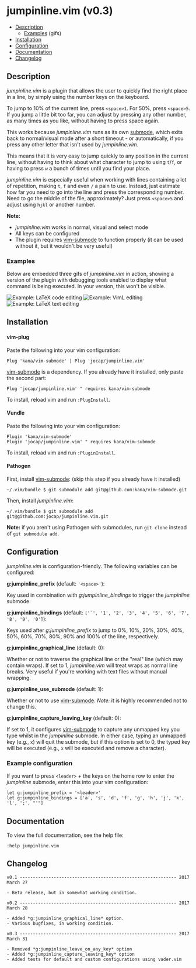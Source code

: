 # jumpinline.vim (v0.3)

*   [Description](#description)
    * [Examples](#examples) (gifs)
*   [Installation](#installation)
*   [Configuration](#configuration)
*   [Documentation](#documentation)
*   [Changelog](#changelog)

## Description

*jumpinline.vim* is a plugin that allows the user to quickly find
the right place in a line, by simply using the number keys on the keyboard.

To jump to 10% of the current line, press `<space>1`. For 50%, press `<space>5`.
If you jump a little bit too far, you can adjust by pressing any other number,
as many times as you like, without having to press space again.

This works because *jumpinline.vim* runs as its own
[submode](https://github.com/kana/vim-submode), which exits back to
normal/visual mode after a short timeout - or automatically, if you press any
other letter that isn't used by *jumpinline.vim*.

This means that it is very easy to jump quickly to any position in the current
line, without having to think about what character to jump to using `t`/`f`, or
having to press `w` a bunch of times until you find your place.

*jumpinline.vim* is especially useful when working with lines containing a lot
of repetition, making `t`, `f` and even `/` a pain to use. Instead, just
estimate how far you need to go into the line and press the corresponding
number. Need to go the middle of the file, approximately? Just press `<space>5`
and adjust using `hjkl` or another number.

**Note:**

- *jumpinline.vim* works in normal, visual and select mode
- All keys can be configured
- The plugin requires [vim-submode](https://github.com/kana/vim-submode) to function
  properly (it can be used without it, but it wouldn't be very useful)

### Examples

Below are embedded three gifs of *jumpinline.vim* in action, showing a version
of the plugin with debugging tools enabled to display what command is being
executed.  In your version, this won't be visible.

![Example: LaTeX code editing](https://github.com/jocap/jumpinline.vim/blob/master/img/example-latex-code.gif?raw=true)
![Example: VimL editing](https://github.com/jocap/jumpinline.vim/blob/master/img/example-viml.gif?raw=true)
![Example: LaTeX text editing](https://github.com/jocap/jumpinline.vim/blob/master/img/example-latex-text.gif?raw=true)

## Installation

#### vim-plug

Paste the following into your vim configuration:

    Plug 'kana/vim-submode' | Plug 'jocap/jumpinline.vim'

[vim-submode](https://github.com/kana/vim-submode) is a dependency.  If you
already have it installed, only paste the second part:

    Plug 'jocap/jumpinline.vim' " requires kana/vim-submode

To install, reload vim and run `:PlugInstall`.

#### Vundle

Paste the following into your vim configuration:

    Plugin 'kana/vim-submode'
    Plugin 'jocap/jumpinline.vim' " requires kana/vim-submode

To install, reload vim and run `:PluginInstall`.

#### Pathogen

First, install [vim-submode](https://github.com/kana/vim-submode): (skip this
step if you already have it installed)

    ~/.vim/bundle $ git submodule add git@github.com:kana/vim-submode.git

Then, install *jumpinline.vim*:

    ~/.vim/bundle $ git submodule add git@github.com:jocap/jumpinline.vim.git

**Note:** if you aren't using Pathogen with submodules, run `git clone` instead
of `git submodule add`.

## Configuration

*jumpinline.vim* is configuration-friendly. The following variables can be
configured:

**g:jumpinline_prefix** (default: `'<space>'`):

Key used in combination with *g:jumpinline_bindings* to trigger the *jumpinline*
submode.

**g:jumpinline_bindings** (default: ``['`', '1', '2', '3', '4', '5', '6', '7', '8', '9', '0']``):

Keys used after *g:jumpinline_prefix* to jump to 0%, 10%, 20%, 30%, 40%, 50%,
60%, 70%, 80%, 90% and 100% of the line, respectively.

**g:jumpinline_graphical_line** (default: 0):

Whether or not to traverse the graphical line or the "real" line (which may
contain wraps).  If set to 1, *jumpinline.vim* will treat wraps as normal
line breaks. Very useful if you're working with text files without manual
wrapping.

**g:jumpinline_use_submode** (default: 1):

Whether or not to use [vim-submode](https://github.com/kana/vim-submode).
*Note:* it is highly recommended not to change this.

**g:jumpinline_capture_leaving_key** (default: 0):

If set to 1, it configures [vim-submode](https://github.com/kana/vim-submode)
to capture any unmapped key you type whilst in the *jumpinline* submode.  In
either case, typing an unmapped key (e.g., `x`) will quit the submode, but if
this option is set to 0, the typed key will be executed (e.g., `x` will be
executed and remove a character).

### Example configuration

If you want to press `<leader>` + the keys on the home row to enter the
*jumpinline* submode, enter this into your vim configuration:

    let g:jumpinline_prefix = '<leader>'
    let g:jumpinline_bindings = ['a', 's', 'd', 'f', 'g', 'h', 'j', 'k', 'l', ';', "'"]

## Documentation

To view the full documentation, see the help file:

    :help jumpinline.vim

## Changelog

    v0.1 ------------------------------------------------------------ 2017 March 27

    - Beta release, but in somewhat working condition.

    v0.2 ------------------------------------------------------------ 2017 March 28

    - Added *g:jumpinline_graphical_line* option.
    - Various bugfixes, in working condition.

    v0.3 ------------------------------------------------------------ 2017 March 31

    - Removed *g:jumpinline_leave_on_any_key* option
    - Added *g:jumpinline_capture_leaving_key* option
    - Added tests for default and custom configurations using vader.vim
